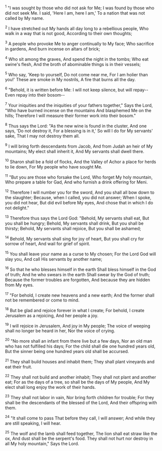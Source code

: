 <sup>1</sup> 
"I was sought by those who did not ask for Me; I was found by those who did not seek Me. I said, 'Here I am, here I am,' To a nation that was not called by My name. 

<sup>2</sup> 
I have stretched out My hands all day long to a rebellious people, Who walk in a way that is not good, According to their own thoughts; 

<sup>3</sup> 
A people who provoke Me to anger continually to My face; Who sacrifice in gardens, And burn incense on altars of brick; 

<sup>4</sup> 
Who sit among the graves, And spend the night in the tombs; Who eat swine's flesh, And the broth of abominable things is in their vessels; 

<sup>5</sup> 
Who say, 'Keep to yourself, Do not come near me, For I am holier than you!' These are smoke in My nostrils, A fire that burns all the day. 

<sup>6</sup> 
"Behold, it is written before Me: I will not keep silence, but will repay-- Even repay into their bosom-- 

<sup>7</sup> 
Your iniquities and the iniquities of your fathers together," Says the Lord, "Who have burned incense on the mountains And blasphemed Me on the hills; Therefore I will measure their former work into their bosom." 

<sup>8</sup> 
Thus says the Lord: "As the new wine is found in the cluster, And one says, 'Do not destroy it, For a blessing is in it,' So will I do for My servants' sake, That I may not destroy them all. 

<sup>9</sup> 
I will bring forth descendants from Jacob, And from Judah an heir of My mountains; My elect shall inherit it, And My servants shall dwell there. 

<sup>10</sup> 
Sharon shall be a fold of flocks, And the Valley of Achor a place for herds to lie down, For My people who have sought Me. 

<sup>11</sup> 
"But you are those who forsake the Lord, Who forget My holy mountain, Who prepare a table for Gad, And who furnish a drink offering for Meni. 

<sup>12</sup> 
Therefore I will number you for the sword, And you shall all bow down to the slaughter; Because, when I called, you did not answer; When I spoke, you did not hear, But did evil before My eyes, And chose that in which I do not delight." 

<sup>13</sup> 
Therefore thus says the Lord God: "Behold, My servants shall eat, But you shall be hungry; Behold, My servants shall drink, But you shall be thirsty; Behold, My servants shall rejoice, But you shall be ashamed; 

<sup>14</sup> 
Behold, My servants shall sing for joy of heart, But you shall cry for sorrow of heart, And wail for grief of spirit. 

<sup>15</sup> 
You shall leave your name as a curse to My chosen; For the Lord God will slay you, And call His servants by another name; 

<sup>16</sup> 
So that he who blesses himself in the earth Shall bless himself in the God of truth; And he who swears in the earth Shall swear by the God of truth; Because the former troubles are forgotten, And because they are hidden from My eyes.

<sup>17</sup> 
"For behold, I create new heavens and a new earth; And the former shall not be remembered or come to mind. 

<sup>18</sup> 
But be glad and rejoice forever in what I create; For behold, I create Jerusalem as a rejoicing, And her people a joy. 

<sup>19</sup> 
I will rejoice in Jerusalem, And joy in My people; The voice of weeping shall no longer be heard in her, Nor the voice of crying. 

<sup>20</sup> 
"No more shall an infant from there live but a few days, Nor an old man who has not fulfilled his days; For the child shall die one hundred years old, But the sinner being one hundred years old shall be accursed. 

<sup>21</sup> 
They shall build houses and inhabit them; They shall plant vineyards and eat their fruit. 

<sup>22</sup> 
They shall not build and another inhabit; They shall not plant and another eat; For as the days of a tree, so shall be the days of My people, And My elect shall long enjoy the work of their hands. 

<sup>23</sup> 
They shall not labor in vain, Nor bring forth children for trouble; For they shall be the descendants of the blessed of the Lord, And their offspring with them. 

<sup>24</sup> 
"It shall come to pass That before they call, I will answer; And while they are still speaking, I will hear. 

<sup>25</sup> 
The wolf and the lamb shall feed together, The lion shall eat straw like the ox, And dust shall be the serpent's food. They shall not hurt nor destroy in all My holy mountain," Says the Lord.